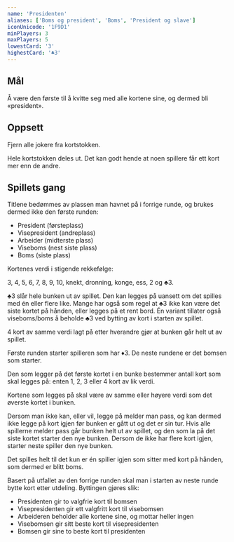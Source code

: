 ```yaml
---
name: 'Presidenten'
aliases: ['Boms og president', 'Boms', 'President og slave']
iconUnicode: '1F9D1'
minPlayers: 3
maxPlayers: 5
lowestCard: '3'
highestCard: '♣3'
---
```

## Mål

Å være den første til å kvitte seg med alle kortene sine, og dermed bli «president».

## Oppsett

Fjern alle jokere fra kortstokken.

Hele kortstokken deles ut. Det kan godt hende at noen spillere får ett kort mer enn
de andre.

## Spillets gang

Titlene bedømmes av plassen man havnet på i forrige runde, og brukes dermed ikke
den første runden:
- President (førsteplass)
- Visepresident (andreplass)
- Arbeider (midterste plass)
- Viseboms (nest siste plass)
- Boms (siste plass)

Kortenes verdi i stigende rekkefølge:

3, 4, 5, 6, 7, 8, 9, 10, knekt, dronning, konge, ess, 2 og ♣3.

♣3 slår hele bunken ut av spillet. Den kan legges på uansett om det spilles med én
eller flere like. Mange har også som regel at ♣3 ikke kan være det siste kortet på hånden, eller legges på et rent bord. Én variant tillater også viseboms/boms å beholde ♣3 ved bytting av kort i starten av spillet.

4 kort av samme verdi lagt på etter hverandre gjør at bunken går helt ut av spillet.

Første runden starter spilleren som har ♦3. De neste rundene er det bomsen som
starter.

Den som legger på det første kortet i en bunke bestemmer antall kort som skal
legges på: enten 1, 2, 3 eller 4 kort av lik verdi.

Kortene som legges på skal være av samme eller høyere verdi som det øverste kortet
i bunken.

Dersom man ikke kan, eller vil, legge på melder man pass, og kan dermed ikke legge
på kort igjen før bunken er gått ut og det er sin tur. Hvis alle spillerne melder pass går bunken helt ut av spillet, og den som la på det siste kortet starter den nye bunken. Dersom de ikke har flere kort igjen, starter neste spiller den nye bunken.

Det spilles helt til det kun er én spiller igjen som sitter med kort på hånden,
som dermed er blitt boms.

Basert på utfallet av den forrige runden skal man i starten av neste runde bytte
kort etter utdeling. Byttingen gjøres slik:
- Presidenten gir to valgfrie kort til bomsen
- Visepresidenten gir ett valgfritt kort til visebomsen
- Arbeideren beholder alle kortene sine, og mottar heller ingen
- Visebomsen gir sitt beste kort til visepresidenten
- Bomsen gir sine to beste kort til presidenten
